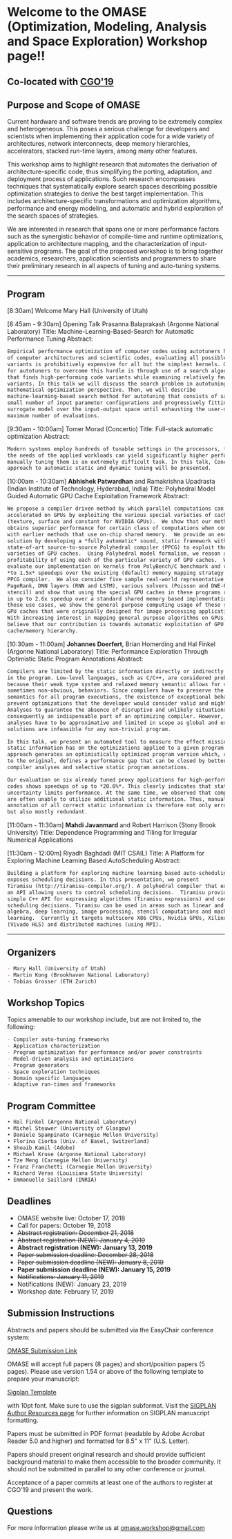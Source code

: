 # **Welcome to the OMASE (Optimization, Modeling, Analysis and Space Exploration) Workshop page!!**

## Co-located with [CGO'19](http://cgo.org/cgo2019/)

## Purpose and Scope of OMASE

Current hardware and software trends are proving to be extremely complex and heterogeneous. This poses a serious challenge for developers and scientists when implementing their application code for a wide variety of architectures, network interconnects, deep memory hierarchies, accelerators, stacked run-time layers, among many other features.

This workshop aims to highlight research that automates the derivation of architecture-specific code, thus simplifying the porting, adaptation, and deployment process of applications. Such research encompasses techniques that systematically explore search spaces describing possible optimization strategies to derive the best target implementation. This includes architecture-specific transformations and optimization algorithms, performance and energy modeling, and automatic and hybrid exploration of the search spaces of strategies. 

We are interested in research that spans one or more performance factors such as the synergistic behavior of compile-time and runtime optimizations, application to architecture mapping, and the characterization of input-sensitive programs. The goal of the proposed workshop is to bring together academics, researchers, application scientists and programmers to share their preliminary research in all aspects of tuning and auto-tuning systems. 

---
## Program

[8:30am]
Welcome 
Mary Hall (University of Utah)

[8:45am - 9:30am]
Opening Talk
Prasanna Balaprakash (Argonne National Laboratory)
Title: Machine-Learning-Based-Search for Automatic Performance Tuning
Abstract:
```markdown
Empirical performance optimization of computer codes using autotuners has                                                   received significant attention in recent years. Given the increased complexity
of computer architectures and scientific codes, evaluating all possible code
variants is prohibitively expensive for all but the simplest kernels. One way
for autotuners to overcome this hurdle is through use of a search algorithm
that finds high-performing code variants while examining relatively few
variants. In this talk we will discuss the search problem in autotuning from a
mathematical optimization perspective. Then, we will describe
machine-learning-based search method for autotuning that consists of sampling a
small number of input parameter configurations and progressively fitting a
surrogate model over the input-output space until exhausting the user-defined
maximum number of evaluations.
```


[9:30am - 10:00am]
Tomer Morad (Concertio)
Title: Full-stack automatic optimization
Abstract:
```markdown
Modern systems employ hundreds of tunable settings in the processors, firmware,                                             applications and in compiler flags. While tailoring these system settings to
the needs of the applied workloads can yield significantly higher performance,
manually tuning them is an extremely difficult task. In this talk, Concertio's
approach to automatic static and dynamic tuning will be presented.
```

[10:00am - 10:30am]
**Abhishek Patwardhan** and Ramakrishna Upadrasta (Indian Institute of Technology, Hyderabad, India)
Title: Polyhedral Model Guided Automatic GPU Cache Exploitation Framework
Abstract:
```markdown
We propose a compiler driven method by which parallel computations can be
accelerated on GPUs by exploiting the various special varieties of caches
(texture, surface and constant for NVIDIA GPUs).  We show that our method
obtains superior performance for certain class of computations when compared
with earlier methods that use on-chip shared memory.  We provide an end-to-end
solution by developing a *fully automatic* sound, static framework within a
state-of-art source-to-source Polyhedral compiler (PPCG) to exploit these
varieties of GPU caches.  Using Polyhedral model formalism, we reason about the
profitability of using each of the particular variety of GPU caches.  We
evaluate our implementation on kernels from PolyBench/C benchmark and report up
*to 1.5x* speedups over the existing (default) memory mapping strategy used by
PPCG compiler.  We also consider five sample real-world representative kernels:
PageRank, DNN layers (RNN and LSTM), various solvers (Poisson and DWE-FDTD
stencil) and show that using the special GPU caches in these programs results
in up to 2.6x speedup over a standard shared memory based implementation.  With
these use cases, we show the general purpose computing usage of these special
GPU caches that were originally designed for image processing applications.
With increasing interest in mapping general purpose algorithms on GPUs, we
believe that our contribution is towards automatic exploitation of GPU
cache/memory hierarchy.
```

[10:30am - 11:00am]
**Johannes Doerfert**, Brian Homerding and Hal Finkel (Argonne National Laboratory)
Title: Performance Exploration Through Optimistic Static Program Annotations
Abstract:
```markdown
Compilers are limited by the static information directly or indirectly encoded
in the program. Low-level languages, such as C/C++, are considered problematic
because their weak type system and relaxed memory semantic allows for various,
sometimes non-obvious, behaviors. Since compilers have to preserve the program
semantics for all program executions, the existence of exceptional behavior can
prevent optimizations that the developer would consider valid and might expect.
Analyses to guarantee the absence of disruptive and unlikely situations are
consequently an indispensable part of an optimizing compiler. However, such
analyses have to be approximative and limited in scope as global and exact
solutions are infeasible for any non-trivial program.

In this talk, we present an automated tool to measure the effect missing
static information has on the optimizations applied to a given program. The
approach generates an optimistically optimized program version which, compared
to the original, defines a performance gap that can be closed by better
compiler analyses and selective static program annotations.

Our evaluation on six already tuned proxy applications for high-performance
codes shows speedups of up to *20.6%*. This clearly indicates that static
uncertainty limits performance. At the same time, we observed that compilers
are often unable to utilize additional static information. Thus, manual
annotation of all correct static information is therefore not only error prone
but also mostly redundant.
```

[11:00am - 11:30am]
**Mahdi Javanmard** and Robert Harrison (Stony Brook University)
Title: Dependence Programming and Tiling for Irregular Numerical Applications

[11:30am - 12:00m]
Riyadh Baghdadi (MIT CSAIL)
Title: A Platform for Exploring Machine Learning Based AutoScheduling
Abstract:
```markdown
Building a platform for exploring machine learning based auto-scheduling                                                    requires many steps. The first step is to build a compiler that has an API that
exposes scheduling decisions. In this presentation, we present
Tiramisu (http://tiramisu-compiler.org/). A polyhedral compiler that exposes
an API allowing users to control scheduling decisions.  Tiramisu provides a
simple C++ API for expressing algorithms (Tiramisu expressions) and controlling
scheduling decisions. Tiramisu can be used in areas such as linear and tensor
algebra, deep learning, image processing, stencil computations and machine
learning.  Currently it targets multicore X86 CPUs, Nvidia GPUs, Xilinx FPGAs
(Vivado HLS) and distributed machines (using MPI).

```

---

## Organizers

```markdown
- Mary Hall (University of Utah)
- Martin Kong (Brookhaven National Laboratory)
- Tobias Grosser (ETH Zurich)
```

## Workshop Topics

Topics amenable to our workshop include, but are not limited to, the following:

```markdown
- Compiler auto-tuning frameworks
- Application characterization
- Program optimization for performance and/or power constraints 
- Model-driven analysis and optimizations
- Program generators
- Space exploration techniques
- Domain specific languages
- Adaptive run-times and frameworks

```

## Program Committee

```markdown
• Hal Finkel (Argonne National Laboratory)
• Michel Steuwer (University of Glasgow)
• Daniele Spampinato (Carnegie Mellon University)
• Florina Ciorba (Univ. of Basel, Switzerland) 
• Shoaib Kamil (Adobe)
• Michael Kruse (Argonne National Laboratory) 
• Tze Meng (Carnegie Mellon University)
• Franz Franchetti (Carnegie Mellon University)
• Richard Veras (Louisiana State University)
• Emmanuelle Saillard (INRIA)
```


## Deadlines

- OMASE website live: October 17, 2018
- Call for papers: October 19, 2018
- ~~Abstract registration: December 21, 2018~~
- ~~Abstract registration (NEW): January 4, 2019~~
- **Abstract registration (NEW): January 13, 2019**
- ~~Paper submission deadline: December 28, 2018~~
- ~~Paper submission deadline (NEW): January 8, 2019~~
- **Paper submission deadline (NEW): January 15, 2019**
- ~~Notifications: January 11, 2019~~
- Notifications (NEW): January 23, 2019
- Workshop date: February 17, 2019

## Submission Instructions

Abstracts and papers should  be submitted via the EasyChair conference system:

[OMASE Submission Link](https://easychair.org/conferences/?conf=omase19)

OMASE will accept full papers (8 pages) and short/position papers (5 pages).
Please use version 1.54 or above of the following template to prepare your manuscript:

[Sigplan Template](https://www.acm.org/publications/proceedings-template)

with 10pt font. Make sure to use the sigplan subformat. Visit the 
[SIGPLAN Author Resources page](http://sigplan.org/Resources/Author/) 
for further information on SIGPLAN manuscript formatting.

Papers must be submitted in PDF format (readable by Adobe Acrobat
Reader 5.0 and higher) and formatted for 8.5" x 11" (U.S. Letter).

Papers should present original research and should provide sufficient
background material to make them accessible to the broader community. It
should not be submitted in parallel to any other conference or journal.

Acceptance of a paper commits at least one of the authors to register at
CGO'19 and present the work.

## Questions

For more information please write us at omase.workshop@gmail.com
